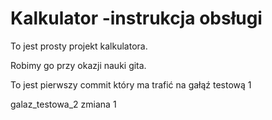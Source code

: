 # Kalkulator -instrukcja obsługi
To jest prosty projekt kalkulatora.

Robimy go przy okazji nauki gita.

To jest pierwszy commit który ma trafić na gałąź testową 1

galaz_testowa_2 zmiana 1 